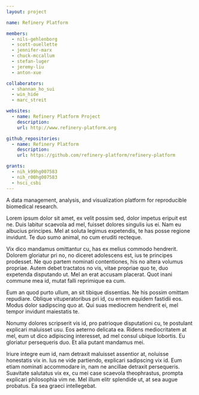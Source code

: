 ```yaml
---
layout: project

name: Refinery Platform

members:
  - nils-gehlenborg
  - scott-ouellette
  - jennifer-marx
  - chuck-mccallum
  - stefan-luger
  - jeremy-liu
  - anton-xue

collaborators:
  - shannan_ho_sui
  - win_hide
  - marc_streit

websites:
  - name: Refinery Platform Project
    description:
    url: http://www.refinery-platform.org

github_repositories:
  - name: Refinery Platform
    description:
    url: https://github.com/refinery-platform/refinery-platform

grants:
  - nih_k99hg007583
  - nih_r00hg007583
  - hsci_csbi
---
```

A data management, analysis, and visualization platform for reproducible biomedical research.

Lorem ipsum dolor sit amet, ex velit possim sed, dolor impetus eripuit est ne. Duis labitur scaevola ad mel, fuisset dolores singulis ius ei. Nam eu albucius principes. Mel at soluta legimus expetendis, te has posse regione invidunt. Te duo sumo animal, no cum eruditi recteque.

Vix dico mandamus omittantur cu, has ex melius commodo hendrerit. Dolorem gloriatur pri no, no diceret adolescens est, ius te principes prodesset. Ne quo partem nominati contentiones, his no altera volumus propriae. Autem debet tractatos no vis, vitae propriae quo te, duo expetenda disputando ut. Mel an erat accusam placerat. Quot inani commune mea id, mutat falli reprimique ea cum.

Eum an quod purto ullum, an sit tibique dissentias. Ne his possim omittam repudiare. Oblique vituperatoribus pri id, cu errem equidem fastidii eos. Modus dolor sadipscing quo at. Qui suas mediocrem hendrerit ei, mel tempor invidunt maiestatis te.

Nonumy dolores scripserit vis id, pro patrioque disputationi cu, te postulant explicari maluisset usu. Eos aeterno delicata ea. Ridens mediocritatem at mel, eum ut dico adipiscing interesset, ad mel consul ubique lobortis. Eu gloriatur persequeris duo. Et alia putant mandamus mei.

Iriure integre eum id, nam detraxit maluisset assentior at, noluisse honestatis vix in. Ius ne vide partiendo, explicari sadipscing vix id. Eum etiam nominati accommodare in, nam ne ancillae detraxit persequeris. Suavitate salutatus vix ex, cu mei case scaevola theophrastus, prompta explicari philosophia vim ne. Mel illum elitr splendide ut, at sea augue probatus. Ea sea graeci intellegebat.